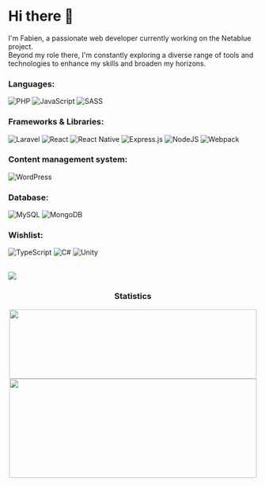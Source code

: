 

<div id="header" align="left">
	<h1>Hi there 👋</h1>

  <p>
  I'm Fabien, a passionate web developer currently working on the Netablue project.
  <br />
  Beyond my role there, I'm constantly exploring a diverse range of tools and technologies to enhance my skills and broaden my horizons.
  </p>

  <h3>Languages:</h3>

  ![PHP](https://img.shields.io/badge/php-%23777BB4.svg?style=for-the-badge&logo=php&logoColor=white)
  ![JavaScript](https://img.shields.io/badge/JavaScript-F7DF1E?style=for-the-badge&logo=javascript&logoColor=black)
  ![SASS](https://img.shields.io/badge/SASS-hotpink.svg?style=for-the-badge&logo=SASS&logoColor=white)
  
  <h3>Frameworks & Libraries:</h3>
  
  ![Laravel](https://img.shields.io/badge/laravel-%23FF2D20.svg?style=for-the-badge&logo=laravel&logoColor=white)
  ![React](https://img.shields.io/badge/react-%2320232a.svg?style=for-the-badge&logo=react&logoColor=%2361DAFB)
  ![React Native](https://img.shields.io/badge/react_native-%2320232a.svg?style=for-the-badge&logo=react&logoColor=%2361DAFB)
  ![Express.js](https://img.shields.io/badge/express.js-%23404d59.svg?style=for-the-badge&logo=express&logoColor=%2361DAFB)
  ![NodeJS](https://img.shields.io/badge/node.js-6DA55F?style=for-the-badge&logo=node.js&logoColor=white)
  ![Webpack](https://img.shields.io/badge/webpack-%238DD6F9.svg?style=for-the-badge&logo=webpack&logoColor=black)
  
  <h3>Content management system:</h3>
  
  ![WordPress](https://img.shields.io/badge/WordPress-%23117AC9.svg?style=for-the-badge&logo=WordPress&logoColor=white)
  
  <h3>Database:</h3>
  
  ![MySQL](https://img.shields.io/badge/mysql-4479A1.svg?style=for-the-badge&logo=mysql&logoColor=white)
  ![MongoDB](https://img.shields.io/badge/MongoDB-%234ea94b.svg?style=for-the-badge&logo=mongodb&logoColor=white)
  
  <h3>Wishlist:</h3>
  
  ![TypeScript](https://img.shields.io/badge/typescript-%23007ACC.svg?style=for-the-badge&logo=typescript&logoColor=white)
  ![C#](https://img.shields.io/badge/c%23-%23239120.svg?style=for-the-badge&logo=csharp&logoColor=white)
  ![Unity](https://img.shields.io/badge/unity-%23000000.svg?style=for-the-badge&logo=unity&logoColor=white)
  
  <br />
</div>

<img src="https://user-images.githubusercontent.com/73097560/115834477-dbab4500-a447-11eb-908a-139a6edaec5c.gif">
<h3 align="center">Statistics</h3>
<div align="center">
<a href="https://github.com/Netablue">
<img align="center" src="https://github-readme-stats.vercel.app/api/top-langs/?username=Netablue&hide_progress=true&theme=radical&hide_border=true" height="140em" width="500em" />
<img align="center" src="http://github-profile-summary-cards.vercel.app/api/cards/profile-details?username=Netablue&theme=2077" height="200em" width="500em" />
</div>

<!-- 
[![Top Langs](https://github-readme-stats.vercel.app/api/top-langs/?username=Netablue&layout=compact&theme=vision-friendly-dark)](https://github.com/Netablue?tab=repositories)
 -->
